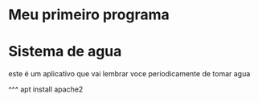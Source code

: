 <h1> Meu primeiro programa </h1>
<h1> Sistema de agua </h1>
<p> este é um aplicativo que vai lembrar voce periodicamente de tomar agua </p>

^^^ 
apt install apache2
